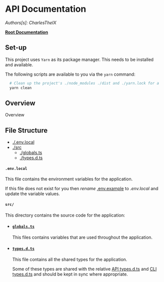 # API Documentation

_Authors[s]: CharlesTheIX_

**[Root Documentation](../ReadMe.md)**

## Set-up

This project uses `Yarn` as its package manager. This needs to be installed and available.

The following scripts are available to you via the `yarn` command:

```bash
  # Clean up the project's ./node_modules ./dist and ./yarn.lock for a clean install
  yarn clean

```

## Overview

Overview

## File Structure

- [./.env.local](#envlocal)
- [./src](#src)
  - [./globals.ts](#globalsts)
  - [./types.d.ts](#typesdts)

#### **`.env.local`**

This file contains the environment variables for the application.

If this file does not exist for you then _rename_ [.env.example](./.env.example) to _.env.local_ and update the variable values.

#### **`src/`**

This directory contains the source code for the application:

- #### [**`globals.ts`**](./src/globals.ts)

  This files contains variables that are used throughout the application.

- #### [**`types.d.ts`**](./src/types.d.ts)

  This file contains all the shared types for the application.

  Some of these types are shared with the relative [API types.d.ts](../api/src/types.d.ts) and [CLI types.d.ts](../cli/src/types.d.ts) and should be kept in sync where appropriate.

